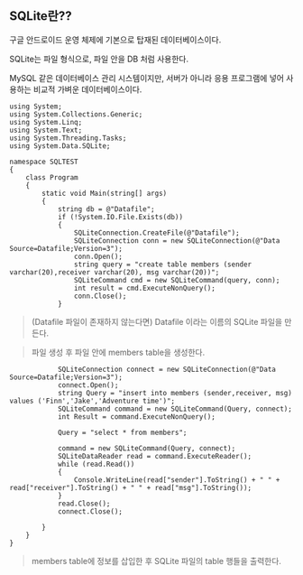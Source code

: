 ## SQLite란??
구글 안드로이드 운영 체제에 기본으로 탑재된 데이터베이스이다.

SQLite는 파일 형식으로, 파일 안을 DB 처럼 사용한다.

MySQL 같은 데이터베이스 관리 시스템이지만, 서버가 아니라 응용 프로그램에 넣어 사용하는 비교적 가벼운 데이터베이스이다.


~~~
using System;
using System.Collections.Generic;
using System.Linq;
using System.Text;
using System.Threading.Tasks;
using System.Data.SQLite;

namespace SQLTEST
{
    class Program
    {
        static void Main(string[] args)
        {
            string db = @"Datafile";
            if (!System.IO.File.Exists(db))
            {
                SQLiteConnection.CreateFile(@"Datafile");
                SQLiteConnection conn = new SQLiteConnection(@"Data Source=Datafile;Version=3");
                conn.Open();
                string query = "create table members (sender varchar(20),receiver varchar(20), msg varchar(20))";
                SQLiteCommand cmd = new SQLiteCommand(query, conn);
                int result = cmd.ExecuteNonQuery();
                conn.Close();
            }
~~~
> (Datafile 파일이 존재하지 않는다면) Datafile 이라는 이름의 SQLite 파일을 만든다.

> 파일 생성 후 파일 안에 members table을 생성한다.

~~~
            SQLiteConnection connect = new SQLiteConnection(@"Data Source=Datafile;Version=3");
            connect.Open();
            string Query = "insert into members (sender,receiver, msg) values ('Finn','Jake','Adventure time')";
            SQLiteCommand command = new SQLiteCommand(Query, connect);
            int Result = command.ExecuteNonQuery();

            Query = "select * from members";

            command = new SQLiteCommand(Query, connect);
            SQLiteDataReader read = command.ExecuteReader();
            while (read.Read())
            {
                Console.WriteLine(read["sender"].ToString() + " " + read["receiver"].ToString() + " " + read["msg"].ToString());
            }
            read.Close();
            connect.Close();
            
        }
    }
}
~~~
> members table에 정보를 삽입한 후 SQLite 파일의 table 행들을 출력한다.
